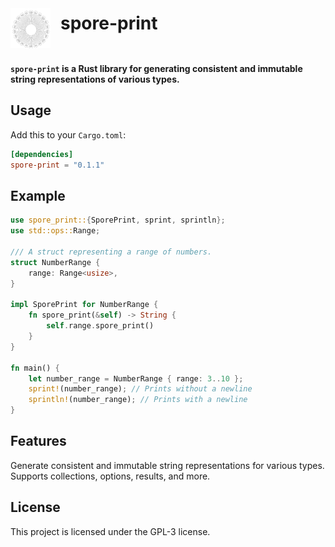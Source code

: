 <div style="display: grid; grid-auto-flow: column; align-items: center; gap: 16px; margin-top: 24px; margin-bottom: 24px; justify-content: start;">
  <img src="../../assets/sporeprint-logo.svg" alt="SporePrint Logo" width="64" height="64" style="margin-top: 16px">
  <h1 style="margin: 0; line-height: 1;">spore-print</h1>
</div>

#### `spore-print` is a Rust library for generating consistent and immutable string representations of various types.

## Usage

Add this to your `Cargo.toml`:

```toml
[dependencies]
spore-print = "0.1.1"
```

## Example

```rust 
use spore_print::{SporePrint, sprint, sprintln};
use std::ops::Range;

/// A struct representing a range of numbers.
struct NumberRange {
    range: Range<usize>,
}

impl SporePrint for NumberRange {
    fn spore_print(&self) -> String {
        self.range.spore_print()
    }
}

fn main() {
    let number_range = NumberRange { range: 3..10 };
    sprint!(number_range); // Prints without a newline
    sprintln!(number_range); // Prints with a newline
}
```

## Features

Generate consistent and immutable string representations for various types.
Supports collections, options, results, and more.

## License

This project is licensed under the GPL-3 license.